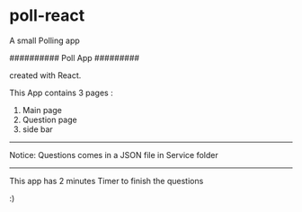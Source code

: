 # poll-react

A small Polling app 

########## Poll App #########

created with React. 

This App contains 3 pages : 

1) Main page
2) Question page
3) side bar
---------------------------

Notice: Questions comes in a JSON file in Service folder 

---------------------------

This app has 2 minutes Timer to finish the questions

:)
